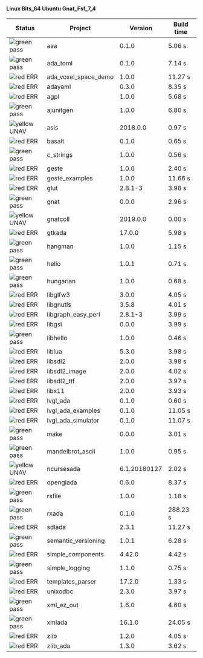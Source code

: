 #### Linux Bits_64 Ubuntu Gnat_Fsf_7_4

| Status | Project | Version | Build time |
| --- | --- | --- | --- |
|![green](https://placehold.it/8/00aa00/000000?text=+) pass | aaa | 0.1.0 |  5.06 s |
|![green](https://placehold.it/8/00aa00/000000?text=+) pass | ada_toml | 0.1.0 |  7.14 s |
|![red](https://placehold.it/8/ff0000/000000?text=+) ERR  | ada_voxel_space_demo | 1.0.0 |  11.27 s |
|![red](https://placehold.it/8/ff0000/000000?text=+) ERR  | adayaml | 0.3.0 |  8.35 s |
|![red](https://placehold.it/8/ff0000/000000?text=+) ERR  | agpl | 1.0.0 |  5.68 s |
|![green](https://placehold.it/8/00aa00/000000?text=+) pass | ajunitgen | 1.0.0 |  6.80 s |
|![yellow](https://placehold.it/8/ffbb00/000000?text=+) UNAV | asis | 2018.0.0 |  0.97 s |
|![red](https://placehold.it/8/ff0000/000000?text=+) ERR  | basalt | 0.1.0 |  0.65 s |
|![green](https://placehold.it/8/00aa00/000000?text=+) pass | c_strings | 1.0.0 |  0.56 s |
|![red](https://placehold.it/8/ff0000/000000?text=+) ERR  | geste | 1.0.0 |  2.40 s |
|![red](https://placehold.it/8/ff0000/000000?text=+) ERR  | geste_examples | 1.0.0 |  11.66 s |
|![red](https://placehold.it/8/ff0000/000000?text=+) ERR  | glut | 2.8.1-3 |  3.98 s |
|![green](https://placehold.it/8/00aa00/000000?text=+) pass | gnat | 0.0.0 |  2.96 s |
|![yellow](https://placehold.it/8/ffbb00/000000?text=+) UNAV | gnatcoll | 2019.0.0 |  0.00 s |
|![red](https://placehold.it/8/ff0000/000000?text=+) ERR  | gtkada | 17.0.0 |  5.98 s |
|![green](https://placehold.it/8/00aa00/000000?text=+) pass | hangman | 1.0.0 |  1.15 s |
|![green](https://placehold.it/8/00aa00/000000?text=+) pass | hello | 1.0.1 |  0.71 s |
|![green](https://placehold.it/8/00aa00/000000?text=+) pass | hungarian | 1.0.0 |  0.68 s |
|![red](https://placehold.it/8/ff0000/000000?text=+) ERR  | libglfw3 | 3.0.0 |  4.05 s |
|![red](https://placehold.it/8/ff0000/000000?text=+) ERR  | libgnutls | 3.5.8 |  4.01 s |
|![red](https://placehold.it/8/ff0000/000000?text=+) ERR  | libgraph_easy_perl | 2.8.1-3 |  3.99 s |
|![red](https://placehold.it/8/ff0000/000000?text=+) ERR  | libgsl | 0.0.0 |  3.99 s |
|![green](https://placehold.it/8/00aa00/000000?text=+) pass | libhello | 1.0.0 |  0.46 s |
|![red](https://placehold.it/8/ff0000/000000?text=+) ERR  | liblua | 5.3.0 |  3.98 s |
|![red](https://placehold.it/8/ff0000/000000?text=+) ERR  | libsdl2 | 2.0.0 |  3.98 s |
|![red](https://placehold.it/8/ff0000/000000?text=+) ERR  | libsdl2_image | 2.0.0 |  4.02 s |
|![red](https://placehold.it/8/ff0000/000000?text=+) ERR  | libsdl2_ttf | 2.0.0 |  3.97 s |
|![red](https://placehold.it/8/ff0000/000000?text=+) ERR  | libx11 | 2.0.0 |  3.93 s |
|![red](https://placehold.it/8/ff0000/000000?text=+) ERR  | lvgl_ada | 0.1.0 |  0.60 s |
|![red](https://placehold.it/8/ff0000/000000?text=+) ERR  | lvgl_ada_examples | 0.1.0 |  11.05 s |
|![red](https://placehold.it/8/ff0000/000000?text=+) ERR  | lvgl_ada_simulator | 0.1.0 |  11.07 s |
|![green](https://placehold.it/8/00aa00/000000?text=+) pass | make | 0.0.0 |  3.01 s |
|![green](https://placehold.it/8/00aa00/000000?text=+) pass | mandelbrot_ascii | 1.0.0 |  0.95 s |
|![yellow](https://placehold.it/8/ffbb00/000000?text=+) UNAV | ncursesada | 6.1.20180127 |  2.02 s |
|![red](https://placehold.it/8/ff0000/000000?text=+) ERR  | openglada | 0.6.0 |  8.37 s |
|![green](https://placehold.it/8/00aa00/000000?text=+) pass | rsfile | 1.0.0 |  1.18 s |
|![green](https://placehold.it/8/00aa00/000000?text=+) pass | rxada | 0.1.0 |  288.23 s |
|![red](https://placehold.it/8/ff0000/000000?text=+) ERR  | sdlada | 2.3.1 |  11.27 s |
|![green](https://placehold.it/8/00aa00/000000?text=+) pass | semantic_versioning | 1.0.1 |  6.28 s |
|![red](https://placehold.it/8/ff0000/000000?text=+) ERR  | simple_components | 4.42.0 |  4.42 s |
|![green](https://placehold.it/8/00aa00/000000?text=+) pass | simple_logging | 1.1.0 |  0.75 s |
|![red](https://placehold.it/8/ff0000/000000?text=+) ERR  | templates_parser | 17.2.0 |  1.33 s |
|![red](https://placehold.it/8/ff0000/000000?text=+) ERR  | unixodbc | 2.3.0 |  3.97 s |
|![green](https://placehold.it/8/00aa00/000000?text=+) pass | xml_ez_out | 1.6.0 |  4.60 s |
|![green](https://placehold.it/8/00aa00/000000?text=+) pass | xmlada | 16.1.0 |  24.05 s |
|![red](https://placehold.it/8/ff0000/000000?text=+) ERR  | zlib | 1.2.0 |  4.05 s |
|![red](https://placehold.it/8/ff0000/000000?text=+) ERR  | zlib_ada | 1.3.0 |  3.62 s |
